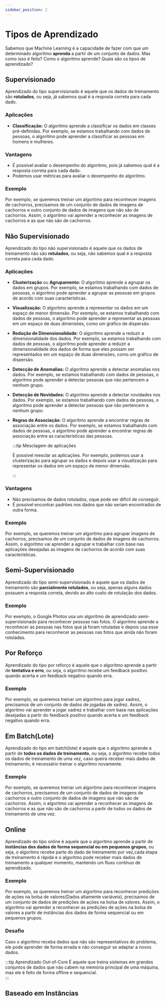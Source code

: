 ```yaml
---
sidebar_position: 2
---
```


# Tipos de Aprendizado

Sabemos que Machine Learning é a capacidade de fazer com que um determinado algoritmo **aprenda** a partir de um conjunto de dados. Mas como isso é feito? Como o algoritmo aprende? Quais são os tipos de aprendizado?

## Supervisionado

Aprendizado do tipo supervisionado é aquele que os dados de treinamento são **rotulados**, ou seja, já sabemos qual é a resposta correta para cada dado. 



### Aplicações

- **Classificação:** O algoritmo aprende a classificar os dados em classes pré-definidas. Por exemplo, se estamos trabalhando com dados de pessoas, o algoritmo pode aprender a classificar as pessoas em homens e mulheres.


### Vantagens

- É possível avaliar o desempenho do algoritmo, pois já sabemos qual é a resposta correta para cada dado.
- Podemos usar métricas para avaliar o desempenho do algoritmo.

### Exemplo

Por exemplo, se queremos treinar um algoritmo para reconhecer imagens de cachorros, precisamos de um conjunto de dados de imagens de cachorros e outro conjunto de dados de imagens que não são de cachorros. Assim, o algoritmo vai aprender a reconhecer as imagens de cachorros e as que não são de cachorros.



## Não Supervisionado

Aprendizado do tipo não supervisionado é aquele que os dados de treinamento não são **rotulados**, ou seja, não sabemos qual é a resposta correta para cada dado.

### Aplicações

- **Clusterização** ou **Agrupamento:** O algoritmo aprende a agrupar os dados em grupos. Por exemplo, se estamos trabalhando com dados de pessoas, o algoritmo pode aprender a agrupar as pessoas em grupos de acordo com suas características.

- **Visualização:** O algoritmo aprende a representar os dados em um espaço de menor dimensão. Por exemplo, se estamos trabalhando com dados de pessoas, o algoritmo pode aprender a representar as pessoas em um espaço de duas dimensões, como um gráfico de dispersão.

- **Redução de Dimensionalidade:** O algoritmo aprende a reduzir a dimensionalidade dos dados. Por exemplo, se estamos trabalhando com dados de pessoas, o algoritmo pode aprender a reduzir a dimensionalidade dos dados de forma que eles possam ser representados em um espaço de duas dimensões, como um gráfico de dispersão.

- **Detecção de Anomalias:** O algoritmo aprende a detectar anomalias nos dados. Por exemplo, se estamos trabalhando com dados de pessoas, o algoritmo pode aprender a detectar pessoas que não pertencem a nenhum grupo.

- **Detecção de Novidades:** O algoritmo aprende a detectar novidades nos dados. Por exemplo, se estamos trabalhando com dados de pessoas, o algoritmo pode aprender a detectar pessoas que não pertencem a nenhum grupo.

- **Regras de Associação:** O algoritmo aprende a encontrar regras de associação entre os dados. Por exemplo, se estamos trabalhando com dados de pessoas, o algoritmo pode aprender a encontrar regras de associação entre as características das pessoas.

    :::tip Mesclagem de aplicações

    É possível mesclar as aplicações. Por exemplo, podemos usar a clusterização para agrupar os dados e depois usar a visualização para representar os dados em um espaço de menor dimensão.

    :::

### Vantagens

- Não precisamos de dados rotulados, oque pode ser difícil de conseguir.
- É possível encontrar padrões nos dados que não seriam encontrados de outra forma.

### Exemplo

Por exemplo, se queremos treinar um algoritmo para agrupar imagens de cachorros, precisamos de um conjunto de dados de imagens de cachorros. Assim, o algoritmo vai aprender a agrupar e trabalhar com base nas aplicações desejadas as imagens de cachorros de acordo com suas características.


## Semi-Supervisionado

Aprendizado do tipo semi-supervisionado é aquele que os dados de treinamento são **parcialmente rotulados**, ou seja, apenas alguns dados possuem a resposta correta, devido ao alto custo de rotulação dos dados.

### Exemplo

Por exemplo, o Google Photos usa um algoritmo de aprendizado semi-supervisionado para reconhecer pessoas nas fotos. O algoritmo aprende a reconhecer as pessoas nas fotos que já foram rotuladas e depois usa esse conhecimento para reconhecer as pessoas nas fotos que ainda não foram rotuladas.

## Por Reforço

Aprendizado do tipo por reforço é aquele que o algoritmo aprende a partir de **tentativa e erro**, ou seja, o algoritmo recebe um feedback positivo quando acerta e um feedback negativo quando erra.

### Exemplo

Por exemplo, se queremos treinar um algoritmo para jogar xadrez, precisamos de um conjunto de dados de jogadas de xadrez. Assim, o algoritmo vai aprender a jogar xadrez e trabalhar com base nas aplicações desejadas a partir do feedback positivo quando acerta e um feedback negativo quando erra.

## Em Batch(Lote)

Aprendizado do tipo em batch(lote) é aquele que o algoritmo aprende a partir de **todos os dados de treinamento**, ou seja, o algoritmo recebe todos os dados de treinamento de uma vez, caso queira receber mais dados de treinamento, é necessário treinar o algoritmo novamente.

### Exemplo

Por exemplo, se queremos treinar um algoritmo para reconhecer imagens de cachorros, precisamos de um conjunto de dados de imagens de cachorros e outro conjunto de dados de imagens que não são de cachorros. Assim, o algoritmo vai aprender a reconhecer as imagens de cachorros e as que não são de cachorros a partir de todos os dados de treinamento de uma vez.

## Online

Aprendizado do tipo online é aquele que o algoritmo aprende a partir de **instâncias dos dados de forma sequencial ou em pequenos grupos**, ou seja, o algoritmo recebe parte do dado de treinamento por vez,cada etapa de treinamento é rápida e o algoritmo pode receber mais dados de treinamento a qualquer momento, mantendo um fluxo contínuo de aprendizado.



  
### Exemplo

Por exemplo, se queremos treinar um algoritmo para reconhecer predições de ações na bolsa de valores(Dados altamente variáveis), precisamos de um conjunto de dados de predições de ações na bolsa de valores. Assim, o algoritmo vai aprender a reconhecer as predições de ações na bolsa de valores a partir de instâncias dos dados de forma sequencial ou em pequenos grupos.

### Desafio

Caso o algoritmo receba dados que não são representativos do problema, ele pode aprender de forma errada e não conseguir se adaptar a novos dados.

:::tip Aprendizado Out-of-Core
    É aquele que treina sistemas em grandes conjuntos de dados que não cabem na memória principal de uma máquina, mas ele é feito de forma offline e sequencial.   
::: 

## Baseado em Instâncias



